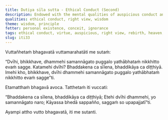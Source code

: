 ```yaml
---
title: Dutiya sīla sutta - Ethical Conduct (Second)
description: Endowed with the mental qualities of auspicious conduct and views, one is reborn in heaven.
qualities: ethical conduct, right view, wisdom
theme: wisdom, principle
fetter: personal existence, conceit, ignorance
tags: ethical conduct, virtue, auspicious, right view, rebirth, heaven, personal existence, conceit, ignorance, iti, iti28-49
slug: iti33
---
```


Vuttañhetaṁ bhagavatā vuttamarahatāti me sutaṁ:

“Dvīhi, bhikkhave, dhammehi samannāgato puggalo yathābhataṁ nikkhitto evaṁ sagge. Katamehi dvīhi? Bhaddakena ca sīlena, bhaddikāya ca diṭṭhiyā. Imehi kho, bhikkhave, dvīhi dhammehi samannāgato puggalo yathābhataṁ nikkhitto evaṁ sagge”ti.

Etamatthaṁ bhagavā avoca. Tatthetaṁ iti vuccati:

“Bhaddakena ca sīlena,
bhaddikāya ca diṭṭhiyā;
Etehi dvīhi dhammehi,
yo samannāgato naro;
Kāyassa bhedā sappañño,
saggaṁ so upapajjatī”ti.

Ayampi attho vutto bhagavatā, iti me sutanti.
